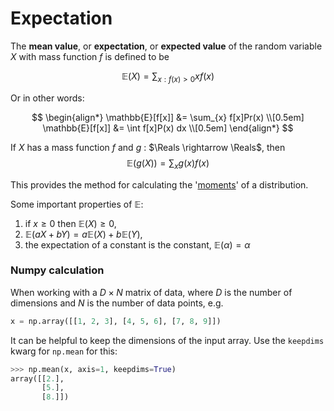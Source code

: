 # Expectation

The **mean value**, or **expectation**, or **expected value** of the random
variable $X$ with mass function $f$ is defined to be 

$$
\mathbb{E}(X) = \sum_{x:f(x)>0} xf(x)
$$

Or in other words:

$$
\begin{align*}
\mathbb{E}[f[x]] &= \sum_{x} f[x]Pr(x) \\[0.5em]
\mathbb{E}[f[x]] &= \int f[x]P(x) dx   \\[0.5em]
\end{align*}
$$

If $X$ has a mass function $f$ and $g$ : $\Reals \rightarrow \Reals$, then 
$$
\mathbb{E}(g(X)) = \sum_{x} g(x)f(x)
$$

This provides the method for calculating the '[moments](202210081512.md)' of a
distribution.

Some important properties of $\mathbb{E}$:
1. if $x \ge 0$ then $\mathbb{E}(X) \ge 0$,
2. $\mathbb{E}(aX + bY) = a\mathbb{E}(X) + b\mathbb{E}(Y)$,
3. the expectation of a constant is the constant, $\mathbb{E}(\alpha) = \alpha$

### Numpy calculation

When working with a $D \times N$ matrix of data, where $D$ is the number of
dimensions and $N$ is the number of data points, e.g.

```python
x = np.array([[1, 2, 3], [4, 5, 6], [7, 8, 9]])
```

It can be helpful to keep the dimensions of the input array. Use the `keepdims`
kwarg for `np.mean` for this:

```python
>>> np.mean(x, axis=1, keepdims=True)
array([[2.],
       [5.],
       [8.]])
```
